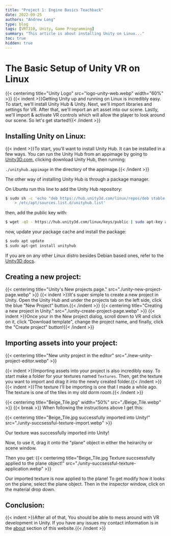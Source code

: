 ```yaml
---
title: "Project 1: Engine Basics Teachback"
date: 2022-09-25
authors: "Andrew Long"
type: blog
tags: [VRT310, Unity, Game Programming]
summary: "This article is about installing Unity on Linux..."
toc: true
hidden: true
---
```


# The Basic Setup of Unity VR on Linux
{{< centerimg title="Unity Logo" src="logo-unity-web.webp" width="60%" >}}
{{< indent >}}Getting Unity up and running on Linux is incredibly easy. To start, we'll install Unity Hub & Unity. Next, we'll import libraries and settings for VR. After that, we'll import an art asset into our scene. Lastly, we'll import & activate VR controls which will allow the player to look around our scene. So let's get started!{{< /indent >}}

## Installing Unity on Linux:
{{< indent >}}To start, you'll want to install Unity Hub. It can be installed in a few ways. You can run the Unity Hub from an appimage by going to [Unity3D.com](https://unity3d.com/get-unity/download), clicking download Unity Hub, then running:

`./unityhub.appimage` in the directory of the appimage.{{< /indent >}}

The other way of installing Unity Hub is through a package manager.

On Ubuntu run this line to add the Unity Hub repository:
```bash
$ sudo sh -c 'echo "deb https://hub.unity3d.com/linux/repos/deb stable main" \
    > /etc/apt/sources.list.d/unityhub.list'
```

then, add the public key with:
```bash
$ wget -qO - https://hub.unity3d.com/linux/keys/public | sudo apt-key add -
```

now, update your package cache and install the package:

```bash
$ sudo apt update
$ sudo apt-get install unityhub
```

If you are on any other Linux distro besides Debian based ones, refer to the [Unity3D docs](https://docs.unity3d.com/hub/manual/InstallHub.html#install-hub-linux).

## Creating a new project:
{{< centerimg title="Unity's New projects page." src="./unity-new-project-page.webp" >}}
{{< indent >}}It's super simple to create a new project in Unity. Open the Unity Hub and under the projects tab on the left side, click the blue "New Project" button.{{< /indent >}}
{{< centerimg title="Creating a new project in Unity." src="./unity-create-project-page.webp" >}}
{{< indent >}}Once your in the New project dialog, scroll down to VR and click on it, click "Download template", change the project name, and finally, click the "Create project" button!{{< /indent >}}

## Importing assets into your project:
{{< centerimg title="New unity project in the editor" src="./new-unity-project-editor.webp" >}}

{{< indent >}}Importing assets into your project is also incredibly easy. To start make a folder for your textures named `Textures`. Then, get the texture you want to import and drag it into the newly created folder.{{< /indent >}}
{{< indent >}}The texture I'll be importing is one that I made a while ago. The texture is one of the tiles in my old dorm room.{{< /indent >}}

{{< centerimg title="Beige_Tile.jpg" width="50%" src="./Beige_Tile.webp" >}}
{{< break >}}
When following the instructions above I get this:

{{< centerimg title="Beige_Tile.jpg successfully imported into Unity!" src="./unity-succsessful-texture-import.webp" >}}

Our texture was successfully imported into Unity!

Now, to use it, drag it onto the "plane" object in either the heirarchy or scene window.

Then you get:
{{< centerimg title="Beige_Tile.jpg Texture succsessfully applied to the plane object!" src="./unity-succsessful-texture-application.webp" >}}

Our imported texture is now applied to the plane! To get modify how it looks on the plane, select the plane object. Then in the inspector window, click on the material drop down.

## Conclusion:
{{< indent >}}After all of that, You should be able to mess around with VR development in Unity. If you have any issues my contact information is in the [about](/about/) section of this website.{{< /indent >}}
